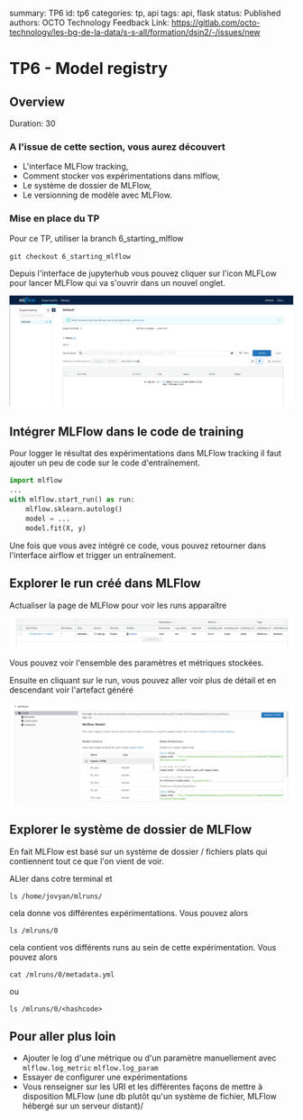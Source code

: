 summary: TP6
id: tp6
categories: tp, api
tags: api, flask
status: Published
authors: OCTO Technology
Feedback Link: https://gitlab.com/octo-technology/les-bg-de-la-data/s-s-all/formation/dsin2/-/issues/new

# TP6 - Model registry

## Overview
Duration: 30


### A l'issue de cette section, vous aurez découvert

- L'interface MLFlow tracking,
- Comment stocker vos expérimentations dans mlflow,
- Le système de dossier de MLFlow,
- Le versionning de modèle avec MLFlow.

### Mise en place du TP

Pour ce TP, utiliser la branch 6_starting_mlflow

`git checkout 6_starting_mlflow`

Depuis l'interface de jupyterhub vous pouvez cliquer sur l'icon MLFLow pour lancer MLFlow qui va 
s'ouvrir dans un nouvel onglet.

![mlflow-ui](./docs/tp6/mlflowui.png)

## Intégrer MLFlow dans le code de training

Pour logger le résultat des expérimentations dans MLFlow tracking il faut ajouter un peu de code sur le code d'entraînement.


```python
import mlflow
...
with mlflow.start_run() as run:
    mlflow.sklearn.autolog()
    model = ...
    model.fit(X, y)
```

Une fois que vous avez intégré ce code, vous pouvez retourner dans l'interface airflow et trigger un entraînement.

## Explorer le run créé dans MLFlow
Actualiser la page de MLFlow pour voir les runs apparaître

![MLFLOW-run](./docs/tp6/one_experiment.png)

Vous pouvez voir l'ensemble des paramètres et métriques stockées.

Ensuite en cliquant sur le run, vous pouvez aller voir plus de détail et en descendant voir l'artefact généré

![MLFLOW-artefact](./docs/tp6/artifact.png)

## Explorer le système de dossier de MLFlow

En fait MLFlow est basé sur un système de dossier / fichiers plats qui contiennent tout ce que l'on vient de voir.

ALler dans cotre terminal et 
```shell
ls /home/jovyan/mlruns/
```

cela donne vos différentes expérimentations. Vous pouvez alors

```shell
ls /mlruns/0
```

cela contient vos différents runs au sein de cette expérimentation. Vous pouvez alors 
```shell
cat /mlruns/0/metadata.yml
```

ou 
```shell
ls /mlruns/0/<hashcode>
```


## Pour aller plus loin

- Ajouter le log d'une métrique ou d'un paramètre manuellement avec `mlflow.log_metric` `mlflow.log_param`
- Essayer de configurer une expérimentations
- Vous renseigner sur les URI et les différentes façons de mettre à disposition MLFlow (une db plutôt qu'un système de 
  fichier, MLFlow hébergé sur un serveur distant)/
